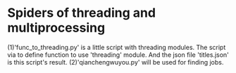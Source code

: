 # Spiders of threading and multiprocessing

(1)'func_to_threading.py' is a little script with threading modules.
The script via to define function to use 'threading' module.
And the json file 'titles.json' is this script's result.
(2)'qianchengwuyou.py' will be used for finding jobs.
